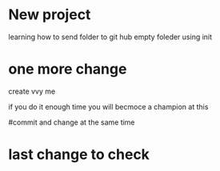 # New project
learning how to send folder to git hub
empty foleder using init

# one more change 
create vvy me 

if you do it enough time you will becmoce a champion at this

#commit and change at the same time

# last change to check 